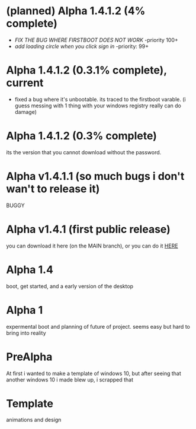 # (planned) Alpha 1.4.1.2 (4% complete)
- *FIX THE BUG WHERE FIRSTBOOT DOES NOT WORK* -priority 100+
- *add loading circle when you click sign in* -priority: 99+
# Alpha 1.4.1.2 (0.3.1% complete), current
- fixed a bug where it's unbootable. its traced to the firstboot varable. (i guess messing with 1 thing with your windows registry really can do damage)
# Alpha 1.4.1.2 (0.3% complete)
 its the version that you cannot download without the password.
# Alpha v1.4.1.1 (so much bugs i don't wan't to release it)
BUGGY
# Alpha v1.4.1 (first public release)
you can download it here (on the MAIN branch), or you can do it [HERE](https://scratch.mit.edu/projects/452160002/)
# Alpha 1.4
boot, get started, and a early version of the desktop
# Alpha 1
expermental boot and planning of future of project. seems easy but hard to bring into reality
# PreAlpha
At first i wanted to make a template of windows 10, but after seeing that another windows 10 i made blew up, i scrapped that
# Template
animations and design
